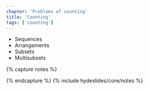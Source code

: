 ```yaml
---
chapter: 'Problems of counting'
title: 'Counting'
tags: ['counting']
---
```


<ul>
  <li class="fragment"><div class="deflate">Sequences</div></li>
  <li class="fragment"><div class="deflate">Arrangements</div></li>
  <li class="fragment"><div class="deflate">Subsets</div></li>
  <li class="fragment"><div class="deflate">Multisubsets</div></li>
</ul>

{% capture notes %}

{% endcapture %}
{% include hydeslides/core/notes %}
